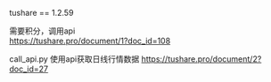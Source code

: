 tushare == 1.2.59

需要积分，调用api  
https://tushare.pro/document/1?doc_id=108

call_api.py 使用api获取日线行情数据
https://tushare.pro/document/2?doc_id=27

